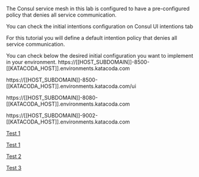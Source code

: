 The Consul service mesh in this lab is configured to have a pre-configured policy that denies all service communication.

You can check the initial intentions configuration on Consul UI intentions tab

For this tutorial you will define a default intention policy that denies all service communication.

You can check below the desired initial configuration you want to implement in your environment.
https://[[HOST_SUBDOMAIN]]-8500-[[KATACODA_HOST]].environments.katacoda.com

https://[[HOST_SUBDOMAIN]]-8500-[[KATACODA_HOST]].environments.katacoda.com/ui

https://[[HOST_SUBDOMAIN]]-8080-[[KATACODA_HOST]].environments.katacoda.com

https://[[HOST_SUBDOMAIN]]-9002-[[KATACODA_HOST]].environments.katacoda.com


[Test 1](https://[[HOST_SUBDOMAIN]]-8500-[[KATACODA_HOST]].environments.katacoda.com)

[Test 1](https://[[HOST_SUBDOMAIN]]-8500-[[KATACODA_HOST]].environments.katacoda.com/ui)

[Test 2](https://[[HOST_SUBDOMAIN]]-8080-[[KATACODA_HOST]].environments.katacoda.com)

[Test 3](https://[[HOST_SUBDOMAIN]]-9002-[[KATACODA_HOST]].environments.katacoda.com)